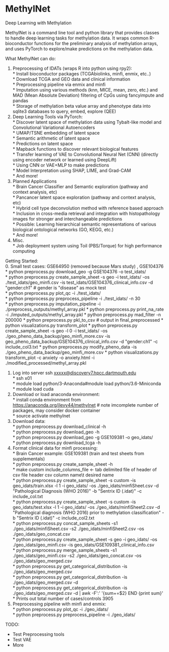 # MethylNet

Deep Learning with Methylation

MethylNet is a command line tool and python library that provides classes to handle deep learning tasks for methylation data. It wraps common R-bioconductor functions for the preliminary analysis of methylation arrays, and uses PyTorch to explore/make predictions on the methylation data.

What MethylNet can do:  
1. Preprocessing of IDATs (wraps R into python using rpy2):  
                * Install bioconductor packages (TCGAbiolinks, minfi, enmix, etc..)  
                * Download TCGA and GEO data and clinical information  
                * Preprocessing pipeline via enmix and minfi  
                * Imputation using various methods (knn, MICE, mean, zero, etc.) and MAD (Mean Absolute Deviation) filtering of CpGs using fancyimpute and pandas  
                * Storage of methylation beta value array and phenotype data into sqlite3 databases to query, embed, explore (QEE)  
2. Deep Learning Tools via PyTorch:  
                * Discover latent space of methylation data using Tybalt-like model and Convolutional Variational Autoencoders  
                * UMAP/TSNE embedding of latent space  
                * Semantic arithmetic of latent space  
                * Predictions on latent space  
                * Mapback functions to discover relevant biological features  
                * Transfer learning of VAE to Convolutional Neural Net (CNN) (directly using encoder network or learned using DeepLift)  
                * Using CNN or VAE+MLP to make predictions  
                * Model Interpretation using SHAP, LIME, and Grad-CAM  
                * And more!  
3. Planned Applications  
                * Brain Cancer Classifier and Semantic exploration (pathway and context analysis, etc)  
                * Pancancer latent space exploration (pathway and context analysis, etc)  
                * Hybrid cell type deconvolution method with reference based approach  
                * Inclusion in cross-media retrieval and integration with histopathology images for stronger and interchangeable predictions  
                * Possible: Learning hierarchical semantic representations of various biological ontological networks (GO, KEGG, etc.)  
                * And more!
4. Misc.  
                * Job deployment system using Toil (PBS/Torque) for high performance computing

Getting Started:  
0. Small test cases: GSE64950 (removed because Mars study) , GSE104376  
                * python preprocess.py download_geo -g GSE104376 -o test_idats/  
                * python preprocess.py create_sample_sheet -s geo -i test_idats/ -os ./test_idats/geo_minfi.csv -is test_idats/GSE104376_clinical_info.csv -d "gender:ch1" # gender is "disease" as mock test  
                * python preprocess.py plot_qc -i ./test_idats/  
                * python preprocess.py preprocess_pipeline -i ./test_idats/ -n 30  
                * python preprocess.py imputation_pipeline -i ./preprocess_outputs/methyl_array.pkl
                * python preprocess.py print_na_rate -i ./imputed_outputs/methyl_array.pkl
                * python preprocess.py mad_filter -n 200000
                * python preprocess.py pkl_to_csv # output in final_preprocessed
                * python visualizations.py transform_plot
                * python preprocess.py create_sample_sheet -s geo -l 0 -i test_idats/ -os ./geo_pheno_data_backup/geo_minfi_more.csv -is geo_pheno_data_backup/GSE104376_clinical_info.csv -d "gender:ch1" -c include_col3.txt
                * python preprocess.py modify_pheno_data -is ./geo_pheno_data_backup/geo_minfi_more.csv
                * python visualizations.py transform_plot -c anxiety -o anxiety.html -i ./modified_processed/methyl_array.pkl
1. Log into server ssh xxxxx@discovery7.hpcc.dartmouth.edu  
                * ssh x01  
                * module load python/3-Anaconda#module load python/3.6-Miniconda  
                * module load cuda  
2. Download or load anaconda environment:  
                * install conda environment from https://anaconda.org/jlevy44/methylnet # note imcomplete number of packages, may consider docker container  
                * source activate methylnet  
3. Download data:  
                * python preprocess.py download_clinical -h    
                * python preprocess.py download_geo -h    
                * python preprocess.py download_geo -g GSE109381 -o geo_idats/  
                * python preprocess.py download_tcga -h    
4. Format clinical data for minfi processing:   
                * Brain Cancer example: GSE109381 (train and test sheets from supplementals)  
                * python preprocess.py create_sample_sheet -h    
                * make custom include_columns_file <- tab delimited file of header of csv file header csv column name\\t desired name  
                * python preprocess.py create_sample_sheet -s custom -is geo_idats/train.xlsx -l 1 -i geo_idats/ -os ./geo_idats/minfiSheet.csv -d "Pathological Diagnosis (WHO 2016)" -b "Sentrix ID (.idat)" -c include_col.txt  
                * python preprocess.py create_sample_sheet -s custom -is geo_idats/test.xlsx -l 1 -i geo_idats/ -os ./geo_idats/minfiSheet2.csv -d "Pathological diagnosis (WHO 2016) prior to methylation classification" -b "Sentrix ID (.idat)" -c include_col2.txt  
                * python preprocess.py concat_sample_sheets -s1 ./geo_idats/minfiSheet.csv -s2 ./geo_idats/minfiSheet2.csv -os ./geo_idats/geo_concat.csv  
                * python preprocess.py create_sample_sheet -s geo -i geo_idats/ -os ./geo_idats/geo_minfi.csv -is geo_idats/GSE109381_clinical_info.csv  
                * python preprocess.py merge_sample_sheets -s1 ./geo_idats/geo_minfi.csv -s2 ./geo_idats/geo_concat.csv -os ./geo_idats/geo_merged.csv  
                * python preprocess.py get_categorical_distribution -is ./geo_idats/geo_merged.csv  
                * python preprocess.py get_categorical_distribution -is ./geo_idats/geo_merged.csv -d  
                * python preprocess.py get_categorical_distribution -is ./geo_idats/geo_merged.csv -d | awk -F':' '{sum+=$2} END {print sum}'  
                * Prints out total number of cases/controls 3905  
5. Preprocessing pipeline with minfi and enmix:  
                * python preprocess.py plot_qc -i ./geo_idats/  
                * python preprocess.py preprocess_pipeline -i ./geo_idats/  

TODO:
* Test Preprocessing tools   
* Test VAE  
* More  
